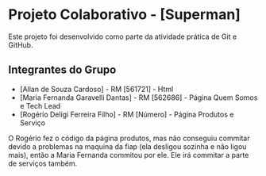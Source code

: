 # Projeto Colaborativo - [Superman]
Este projeto foi desenvolvido como parte da atividade prática de Git e GitHub.
## Integrantes do Grupo
- [Allan de Souza Cardoso] - RM [561721] - Html
- [Maria Fernanda Garavelli Dantas] - RM [562686] - Página Quem Somos e Tech Lead
- [Rogério Deligi Ferreira Filho] - RM [Número] - Página Produtos e Serviço

O Rogério fez o código da página produtos, mas não conseguiu commitar devido a problemas na maquina da fiap (ela desligou sozinha e não ligou mais), então a Maria Fernanda commitou por ele. Ele irá commitar a parte de serviços também.
